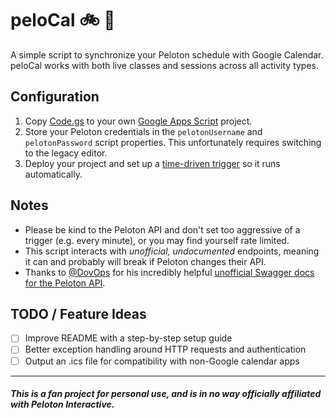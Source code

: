 # peloCal 🚲 📆

A simple script to synchronize your Peloton schedule with Google Calendar. peloCal works with both live classes and sessions across all activity types.

## Configuration

1. Copy [Code.gs](Code.gs) to your own [Google Apps Script](https://script.google.com) project.
2. Store your Peloton credentials in the `pelotonUsername` and `pelotonPassword` script properties. This unfortunately requires switching to the legacy editor.
3. Deploy your project and set up a [time-driven trigger](https://developers.google.com/apps-script/guides/triggers/installable#time-driven_triggers) so it runs automatically.

## Notes

- Please be kind to the Peloton API and don't set too aggressive of a trigger (e.g. every minute), or you may find yourself rate limited.
- This script interacts with _unofficial, undocumented_ endpoints, meaning it can and probably will break if Peloton changes their API.
- Thanks to [@DovOps](https://github.com/DovOps) for his incredibly helpful [unofficial Swagger docs for the Peloton API](https://app.swaggerhub.com/apis/DovOps/peloton-unofficial-api/).

## TODO / Feature Ideas

- [ ] Improve README with a step-by-step setup guide
- [ ] Better exception handling around HTTP requests and authentication
- [ ] Output an .ics file for compatibility with non-Google calendar apps

---

##### This is a fan project for personal use, and is in no way officially affiliated with Peloton Interactive.
